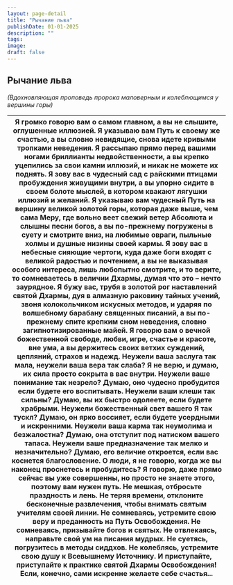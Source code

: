 ```yaml
---
layout: page-detail
title: "Рычание льва"
publishDate: 01-01-2025
description: ""
tags:
image:
draft: false
---
```


## Рычание льва
_(Вдохновляющая проповедь пророка маловерным и колеблющимся у вершины горы)_ 

| Я громко говорю вам о самом главном,  а вы не слышите, оглушенные иллюзией. Я указываю вам Путь к своему же счастью,  а вы словно невидящие,  снова идете кривыми тропками неведения. Я рассыпаю прямо перед вашими ногами  бриллианты недвойственности, а вы крепко уцепились за свои камни иллюзий,  и никак не можете их поднять. Я зову вас в чудесный сад  с райскими птицами пробуждения живущими внутри, а вы упорно сидите в своем болоте мыслей,  в котором квакают лягушки иллюзий и желаний. Я указываю вам чудесный Путь на вершину великой золотой горы,  которая даже выше, чем сама Меру,  где вольно веет свежий ветер Абсолюта  и слышны песни богов, а вы по-прежнему погружены в суету и смотрите вниз,  на любимые овраги, пыльные холмы  и душные низины своей кармы. Я зову вас в небесные сияющие чертоги,  куда даже боги входят с великой радостью и почтением, а вы не выказывая особого интереса, лишь любопытно смотрите,  и то верите, то сомневаетесь в величии Дхармы,  думая что это – нечто заурядное. Я бужу вас, трубя в золотой рог наставлений святой Дхармы,  дуя в алмазную раковину тайных учений,  звоня колокольчиком искусных методов,  и ударяя по волшебному барабану священных писаний, а вы по-прежнему спите крепким сном неведения,  словно загипнотизированные майей. Я говорю вам о вечной божественной свободе,  любви, игре, счастье и красоте, вне ума, а вы держитесь своих ветхих суждений,  цепляний, страхов и надежд. Неужели ваша заслуга так мала, неужели ваша вера так слаба?  Я не верю, и думаю, их сила просто сокрыта в вас внутри. Неужели ваше понимание так незрело?  Думаю, оно чудесно пробудится если будете его воспитывать. Неужели ваши клеши так сильны?  Думаю, вы их быстро одолеете, если будете храбрыми. Неужели божественный свет вашего Я так тускл?  Думаю, он ярко воссияет, если будете усердными и искренними. Неужели ваша карма так неумолима и безжалостна?  Думаю, она отступит под натиском вашего тапаса. Неужели ваше предназначение так мелко и незначительно?  Думаю, его величие откроется, если вас коснется благословение. О люди, я не говорю,  когда же вы наконец проснетесь и пробудитесь? Я говорю, даже прямо сейчас вы уже совершенны,  но просто не знаете этого, поэтому вам нужен путь. Не мешкая, отбросьте праздность и лень. Не теряя времени, отклоните бесконечные развлечения,  чтобы внимать святым учителям своей линии. Не сомневаясь, устремите свою веру и преданность  на Путь Освобождения. Не сомневаясь, призывайте богов и святых.  Не отвлекаясь, направьте свой ум на писания мудрых.  Не суетясь, погрузитесь в методы сиддхов.  Не колеблясь, устремите свою душу  к Всевышнему Источнику. И приступайте, приступайте к практике  святой Дхармы Освобождения! Если, конечно, сами искренне желаете себе счастья... |
| ---------------------------------------------------------------------------------------------------------------------------------------------------------------------------------------------------------------------------------------------------------------------------------------------------------------------------------------------------------------------------------------------------------------------------------------------------------------------------------------------------------------------------------------------------------------------------------------------------------------------------------------------------------------------------------------------------------------------------------------------------------------------------------------------------------------------------------------------------------------------------------------------------------------------------------------------------------------------------------------------------------------------------------------------------------------------------------------------------------------------------------------------------------------------------------------------------------------------------------------------------------------------------------------------------------------------------------------------------------------------------------------------------------------------------------------------------------------------------------------------------------------------------------------------------------------------------------------------------------------------------------------------------------------------------------------------------------------------------------------------------------------------------------------------------------------------------------------------------------------------------------------------------------------------------------------------------------------------------------------------------------------------------------------------------------------------------------------------------------------------------------------------------------------------------------------------------------------------------------------------------------------------------------------------------------------------------------------------------------------------------------------------------------------------------------------------------------------------------------------------------------------------------------------------------------------------------------------------------------------------------------------------------------------------------------------------------------------------------------------------------------------------------------------------------------------------------------------------------- |
  
  
